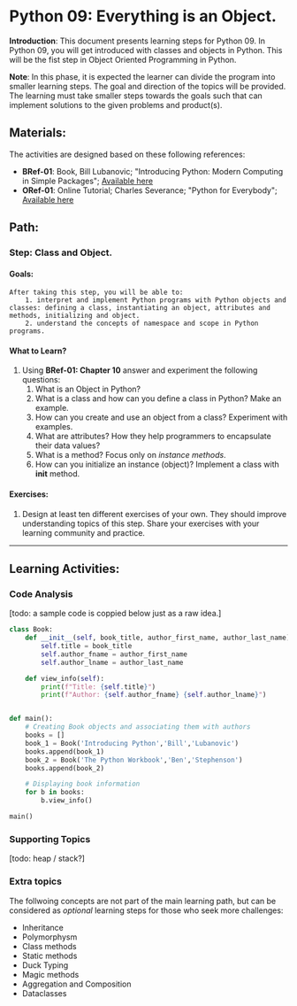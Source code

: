 # Python 09: Everything is an Object.

**Introduction**: This document presents learning steps for Python 09. In Python 09, you will get introduced with classes and objects in Python. This will be the fist step in Object Oriented Programming in Python.

**Note**: In this phase, it is expected the learner can divide the program into smaller learning steps. The goal and direction of the topics will be provided. The learning must take smaller steps towards the goals such that can implement solutions to the given problems and product(s).

## Materials:

The activities are designed based on these following references:

- **BRef-01**: Book, Bill Lubanovic; "Introducing Python: Modern Computing in Simple Packages"; [Available here](https://www.oreilly.com/library/view/introducing-python-2nd/9781492051374/)
- **ORef-01**: Online Tutorial; Charles Severance; "Python for Everybody"; [Available here](https://books.trinket.io/pfe/index.html)


## Path:

### Step: Class and Object.

#### Goals:

```
After taking this step, you will be able to:
	1. interpret and implement Python programs with Python objects and classes: defining a class, instantiating an object, attributes and methods, initializing and object.
	2. understand the concepts of namespace and scope in Python programs.
```

#### What to Learn?


1. Using **BRef-01: Chapter 10** answer and experiment the following questions:
   1. What is an Object in Python?
   2. What is a class and how can you define a class in Python? Make an example.
   3. How can you create and use an object from a class? Experiment with examples.
   4. What are attributes? How they help programmers to encapsulate their data values?
   5. What is a method? Focus only on *instance methods*.
   5. How can you initialize an instance (object)? Implement a class with **__init__** method.


#### Exercises:

1. Design at least ten different exercises of your own. They should improve understanding topics of this step. Share your exercises with your learning community and practice.

<hr>

## Learning Activities:

### Code Analysis

[todo: a sample code is coppied below just as a raw idea.]

```python
class Book:
    def __init__(self, book_title, author_first_name, author_last_name):
        self.title = book_title
        self.author_fname = author_first_name
        self.author_lname = author_last_name

    def view_info(self):
        print(f"Title: {self.title}")
        print(f"Author: {self.author_fname} {self.author_lname}")


def main():
    # Creating Book objects and associating them with authors
    books = []
    book_1 = Book('Introducing Python','Bill','Lubanovic')
    books.append(book_1)
    book_2 = Book('The Python Workbook','Ben','Stephenson')
    books.append(book_2)

    # Displaying book information
    for b in books:
        b.view_info()

main()
```

### Supporting Topics
[todo: heap / stack?]

### Extra topics
The follwoing concepts are not part of the main learning path, but can be considered as *optional* learning steps for those who seek more challenges:

- Inheritance
- Polymorphysm
- Class methods
- Static methods
- Duck Typing
- Magic methods
- Aggregation and Composition
- Dataclasses
